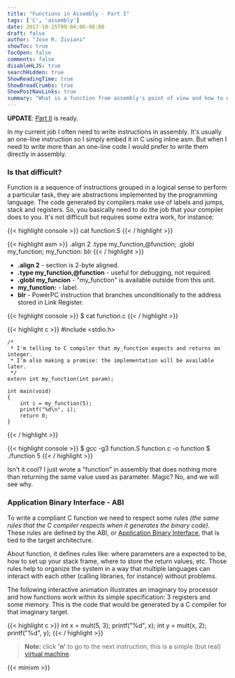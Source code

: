 ```yaml
---
title: "Functions in Assembly - Part I"
tags: ['C', 'assembly']
date: 2017-10-25T09:04:06-08:00
draft: false
author: "Jose R. Ziviani"
showToc: true
TocOpen: false
comments: false
disableHLJS: true
searchHidden: true
ShowReadingTime: true
ShowBreadCrumbs: true
ShowPostNavLinks: true
summary: "What is a function from assembly's point of view and how to write it. Part I."
---
```

**UPDATE**: [Part II](/2017/functions-in-assembly-ii) is ready.

In my current job I often need to write instructions in assembly. It's usually an one-line instruction so I simply embed it in C using inline asm. But when I need to write more than an one-line code I would prefer to write them directly in assembly.

### Is that difficult?

Function is a sequence of instructions grouped in a logical sense to perform a particular task, they are abstractions implemented by the programming language. The code generated by compilers make use of labels and jumps, stack and registers. So, you basically need to do the job that your compiler does to you. It's not difficult but requires some extra work, for instance:

{{< highlight console >}}
    cat function.S
{{< / highlight >}}

{{< highlight asm >}}
    .align 2
    .type my_function,@function;
    .globl my_function;
    my_function:
        blr
{{< / highlight >}}

*   **.align 2** - section is 2-byte aligned.
*   **.type my\_function,@function** - useful for debugging, not required.
*   **.globl my\_funcion** - "my\_function" is available outside from this unit.
*   **my\_function:** - label.
*   **blr** - PowerPC instruction that branches unconditionally to the address stored in Link Register.

{{< highlight console >}}
    $ cat function.c
{{< / highlight >}}

{{< highlight c >}}
    #include <stdio.h>
    
    /*
     * I'm telling to C compiler that my_function expects and returns an integer.
     * I'm also making a promise: the implementation will be available later.
     */
    extern int my_function(int param);
    
    int main(void)
    {
        int i = my_function(5);
        printf("%d\n", i);
        return 0;
    }
{{< / highlight >}}

{{< highlight console >}}
    $ gcc -g3 function.S function.c -o function
    $ ./function
    5
{{< / highlight >}}

Isn't it cool? I just wrote a "function" in assembly that does nothing more than returning the same value used as parameter. Magic? No, and we will see why.

### Application Binary Interface - ABI

To write a compliant C function we need to respect some rules _(the same rules that the C compiler respects when it generates the binary code)_. These rules are defined by the ABI, or [Application Binary Interface](https://en.wikipedia.org/wiki/Application_binary_interface), that is tied to the target architecture.

About function, it defines rules like: where parameters are a expected to be, how to set up your stack frame, where to store the return values, etc. Those rules help to organize the system in a way that multiple languages can interact with each other (calling libraries, for instance) without problems.

The following interactive animation illustrates an imaginary toy processor and how functions work within its simple specification: 3 registers and some memory. This is the code that would be generated by a C compiler for that imaginary target.

{{< highlight c >}}
    int x = mult(5, 3);
    printf("%d", x);
    int y = mult(x, 2);
    printf("%d", y);
{{< / highlight >}}

> **Note:** click **'n'** to go to the next instruction, this is a simple (but real) [virtual machine](/vm.js).

{{< minivm >}}
